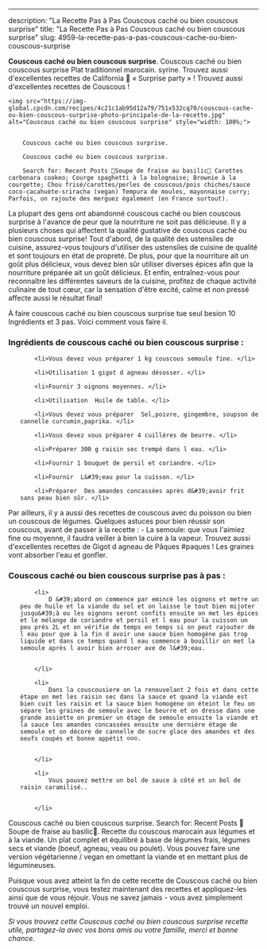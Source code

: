 ---
description: "La Recette Pas à Pas Couscous caché ou bien couscous surprise"
title: "La Recette Pas à Pas Couscous caché ou bien couscous surprise"
slug: 4959-la-recette-pas-a-pas-couscous-cache-ou-bien-couscous-surprise

<p>
	<strong>Couscous caché ou bien couscous surprise</strong>. 
	Couscous caché ou bien couscous surprise Plat traditionnel marocain. syrine. Trouvez aussi d&#39;excellentes recettes de California 🍣 « Surprise party » ! Trouvez aussi d&#39;excellentes recettes de Couscous !
</p>
<p>
	
	<img src="https://img-global.cpcdn.com/recipes/4c21c1ab95d12a79/751x532cq70/couscous-cache-ou-bien-couscous-surprise-photo-principale-de-la-recette.jpg" alt="Couscous caché ou bien couscous surprise" style="width: 100%;">
	
	
		Couscous caché ou bien couscous surprise.
	
		Couscous caché ou bien couscous surprise.
	
		Search for: Recent Posts 🍓Soupe de fraise au basilic🌿 Carottes carbonara cookeo; Courge spaghetti à la bolognaise; Brownie à la courgette; Chou frisé/carottes/perles de couscous/pois chiches/sauce coco-cacahuète-sriracha (vegan) Tempura de moules, mayonnaise curry; Parfois, on rajoute des merguez également (en France surtout).
	
</p>

La plupart des gens ont abandonné couscous caché ou bien couscous surprise à l'avance de peur que la nourriture ne soit pas délicieuse. Il y a plusieurs choses qui affectent la qualité gustative de couscous caché ou bien couscous surprise! Tout d'abord, de la qualité des ustensiles de cuisine, assurez-vous toujours d'utiliser des ustensiles de cuisine de qualité et sont toujours en état de propreté. De plus, pour que la nourriture ait un goût plus délicieux, vous devez bien sûr utiliser diverses épices afin que la nourriture préparée ait un goût délicieux. Et enfin, entraînez-vous pour reconnaître les différentes saveurs de la cuisine, profitez de chaque activité culinaire de tout cœur, car la sensation d'être excité, calme et non pressé affecte aussi le résultat final!

<!--inarticleads1-->

À faire couscous caché ou bien couscous surprise tue seul besion 10 Ingrédients et 3 pas. Voici comment vous faire il.

<h3>Ingrédients de couscous caché ou bien couscous surprise :</h3>

<ol>
	
		<li>Vous devez vous préparer 1 kg couscous semoule fine. </li>
	
		<li>Utilisation 1 gigot d agneau désosser. </li>
	
		<li>Fournir 3 oignons moyennes. </li>
	
		<li>Utilisation  Huile de table. </li>
	
		<li>Vous devez vous préparer  Sel,poivre, gingembre, soupson de cannelle curcumin,paprika. </li>
	
		<li>Vous devez vous préparer 4 cuillères de beurre. </li>
	
		<li>Préparer 300 g raisin sec trempé dans l eau. </li>
	
		<li>Fournir 1 bouquet de persil et coriandre. </li>
	
		<li>Fournir  L&#39;eau pour la cuisson. </li>
	
		<li>Préparer  Des amandes concassées après d&#39;avoir frit sans peau bien sûr. </li>
	
</ol>

Par ailleurs, il y a aussi des recettes de couscous avec du poisson ou bien un couscous de légumes. Quelques astuces pour bien réussir son couscous, avant de passer à la recette : - La semoule: que vous l&#39;aimiez fine ou moyenne, il faudra veiller à bien la cuire à la vapeur. Trouvez aussi d&#39;excellentes recettes de Gigot d agneau de Pâques #paques ! Les graines vont absorber l&#39;eau et gonfler. 

<!--inarticleads2-->

<h3>Couscous caché ou bien couscous surprise pas à pas :</h3>

<ol>
	
		<li>
			D &#39;abord on commence par emincé les oignons et metre un peu de huile et la viande du sel et on laisse le tout bien mijoter jusqu&#39;à ou les oignons seront confits ensuite on met les épices et le mélange de coriandre et persil et l eau pour la cuisson un peu près 2L et on vérifie de temps en temps si on peut rajouter de l eau pour que à la fin d avoir une sauce bien homogène pas trop liquide et dans ce temps quand l eau commence à bouillir on met la semoule après l avoir bien arroser ave de l&#39;eau.
			
			
		</li>
	
		<li>
			Dans la couscousiere on la renouvelant 2 fois et dans cette étape on met les raisin sec dans la sauce et quand la viande est bien cuit les raisin et la sauce bien homogène on éteint le feu on sépare les graines de semoule avec le beurre et on dresse dans une grande assiette on premier un étage de semoule ensuite la viande et la sauce les amandes concassées ensuite une dernière étage de semoule et on décore de cannelle de sucre glace des amandes et des oeufs coupés et bonne appétit ☺☺☺.
			
			
		</li>
	
		<li>
			Vous pouvez mettre un bol de sauce à côté et un bol de raisin caramilisé..
			
			
		</li>
	
</ol>

Couscous caché ou bien couscous surprise. Search for: Recent Posts 🍓Soupe de fraise au basilic🌿. Recette du couscous marocain aux légumes et à la viande. Un plat complet et équilibré à base de légumes frais, légumes secs et viande (boeuf, agneau, veau ou poulet). Vous pouvez faire une version végétarienne / vegan en omettant la viande et en mettant plus de légumineuses. 

<!--inarticleads1-->

<p>
Puisque vous avez atteint la fin de cette recette de Couscous caché ou bien couscous surprise, vous testez maintenant des recettes et appliquez-les ainsi que de vous réjouir. Vous ne savez jamais - vous avez simplement trouvé un nouvel emploi.
</p>

<p>
<i>Si vous trouvez cette Couscous caché ou bien couscous surprise recette utile, partagez-la avec vos bons amis ou votre famille, merci et bonne chance.</i>
</p>

